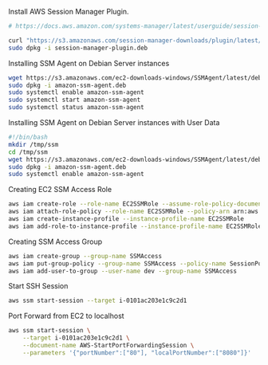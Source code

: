 Install AWS Session Manager Plugin.
```sh
# https://docs.aws.amazon.com/systems-manager/latest/userguide/session-manager-working-with-install-plugin.html

curl "https://s3.amazonaws.com/session-manager-downloads/plugin/latest/ubuntu_64bit/session-manager-plugin.deb" -o "session-manager-plugin.deb"
sudo dpkg -i session-manager-plugin.deb
```

Installing SSM Agent on Debian Server instances
```sh
wget https://s3.amazonaws.com/ec2-downloads-windows/SSMAgent/latest/debian_amd64/amazon-ssm-agent.deb
sudo dpkg -i amazon-ssm-agent.deb
sudo systemctl enable amazon-ssm-agent
sudo systemctl start amazon-ssm-agent
sudo systemctl status amazon-ssm-agent
```

Installing SSM Agent on Debian Server instances with User Data
```sh
#!/bin/bash
mkdir /tmp/ssm
cd /tmp/ssm
wget https://s3.amazonaws.com/ec2-downloads-windows/SSMAgent/latest/debian_amd64/amazon-ssm-agent.deb
sudo dpkg -i amazon-ssm-agent.deb
sudo systemctl enable amazon-ssm-agent
```

Creating EC2 SSM Access Role
```sh
aws iam create-role --role-name EC2SSMRole --assume-role-policy-document file://EC2AssumeRole.json
aws iam attach-role-policy --role-name EC2SSMRole --policy-arn arn:aws:iam::aws:policy/AmazonSSMFullAccess
aws iam create-instance-profile --instance-profile-name EC2SSMRole
aws iam add-role-to-instance-profile --instance-profile-name EC2SSMRole --role-name EC2SSMRole
```

Creating SSM Access Group
```sh
aws iam create-group --group-name SSMAccess
aws iam put-group-policy --group-name SSMAccess --policy-name SessionPolicy --policy-document file://SessionPolicy.json
aws iam add-user-to-group --user-name dev --group-name SSMAccess
```

Start SSH Session
```sh
aws ssm start-session --target i-0101ac203e1c9c2d1
```

Port Forward from EC2 to localhost
```sh
aws ssm start-session \
    --target i-0101ac203e1c9c2d1 \
    --document-name AWS-StartPortForwardingSession \
    --parameters '{"portNumber":["80"], "localPortNumber":["8080"]}'
```